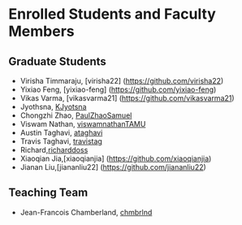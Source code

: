 # Enrolled Students and Faculty Members


## Graduate Students
* Virisha Timmaraju, [virisha22] (https://github.com/virisha22)
* Yixiao Feng, [yixiao-feng] (https://github.com/yixiao-feng)
* Vikas Varma, [vikasvarma21] (https://github.com/vikasvarma21)
* Jyothsna, [KJyotsna](https://github.com/KJyotsna)
* Chongzhi Zhao, [PaulZhaoSamuel](https://github.com/PaulZhaoSamuel)
* Viswam Nathan, [viswamnathanTAMU](https://github.com/viswamnathanTAMU)
* Austin Taghavi, [ataghavi](https://github.com/ATaghavi)
* Travis Taghavi, [travistag](https://github.com/travistag)
* Richard,[richarddoss](https://github.com/richarddoss)
* Xiaoqian Jia,[xiaoqianjia] (https://github.com/xiaoqianjia)
* Jianan Liu,[jiananliu22] (https://github.com/jiananliu22)
## Teaching Team

* Jean-Francois Chamberland, [chmbrlnd](https://github.com/chmbrlnd)

